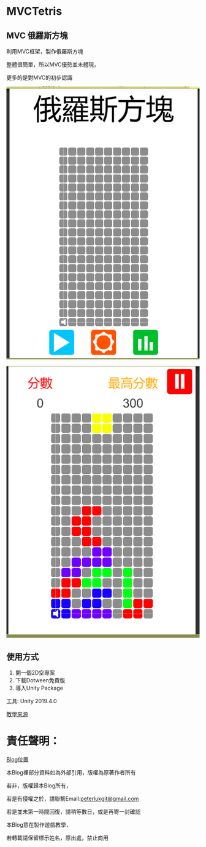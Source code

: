 # MVCTetris

## MVC 俄羅斯方塊

利用MVC框架，製作俄羅斯方塊

整體很簡單，所以MVC優勢並未體現，

更多的是對MVC的初步認識

![00](https://github.com/PeterLukGit/MVCTetris/blob/master/00.PNG)

![01](https://github.com/PeterLukGit/MVCTetris/blob/master/01.PNG)

## 使用方式

1. 開一個2D空專案
2. 下載Dotween免費版
3. 導入Unity Package


工具: 
Unity 2019.4.0

[教學來源](https://www.bilibili.com/video/BV1Lf4y1U7cu?p=1)


# 責任聲明：

[Blog位置](https://www.notion.so/Blog-f5fca1cafe1f4379aebeeb6260dd3dc6)

本Blog裡部分資料如為外部引用，版權為原著作者所有

若非，版權歸本Blog所有，

若是有侵權之於，請聯繫Emall:peterlukgit@gmail.com

若是並未第一時間回復，請稍等數日，或是再寄一封確認

本Blog意在製作遊戲教學，

若轉載請保留標示姓名，原出處，禁止商用
